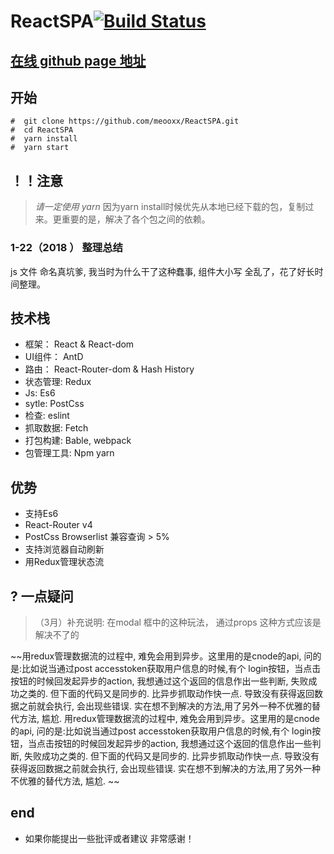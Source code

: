 ﻿# ReactSPA[![Build Status](https://travis-ci.org/meooxx/meooxx.svg?branch=master)](https://travis-ci.org/meooxx/meooxx)
## [在线 github page 地址](https://meooxx.github.io/meooxx/)
## 开始
```
#  git clone https://github.com/meooxx/ReactSPA.git
#  cd ReactSPA  
#  yarn install
#  yarn start 

```
## ！！注意
> *请一定使用 yarn* 因为yarn install时候优先从本地已经下载的包，复制过来。更重要的是，解决了各个包之间的依赖。

### 1-22（2018 ） 整理总结
  js 文件 命名真坑爹, 我当时为什么干了这种蠢事, 组件大小写 全乱了，花了好长时间整理。 

## 技术栈
* 框架： React & React-dom
* UI组件： AntD
* 路由： React-Router-dom & Hash History
* 状态管理: Redux
* Js: Es6
* sytle: PostCss
* 检查: eslint
* 抓取数据: Fetch
* 打包构建: Bable, webpack
* 包管理工具: Npm yarn

## 优势
* 支持Es6
* React-Router v4
* PostCss Browserlist 兼容查询 > 5%
* 支持浏览器自动刷新
* 用Redux管理状态流
## ? 一点疑问
> （3月）补充说明: 在modal 框中的这种玩法， 通过props 这种方式应该是解决不了的 

~~用redux管理数据流的过程中, 难免会用到异步。这里用的是cnode的api, 问的是:比如说当通过post accesstoken获取用户信息的时候,有个 login按钮，当点击按钮的时候回发起异步的action, 我想通过这个返回的信息作出一些判断, 失败成功之类的. 但下面的代码又是同步的. 比异步抓取动作快一点. 导致没有获得返回数据之前就会执行, 会出现些错误. 实在想不到解决的方法,用了另外一种不优雅的替代方法, 尴尬.
 用redux管理数据流的过程中, 难免会用到异步。这里用的是cnode的api, 问的是:比如说当通过post accesstoken获取用户信息的时候,有个 login按钮，当点击按钮的时候回发起异步的action, 我想通过这个返回的信息作出一些判断, 失败成功之类的. 但下面的代码又是同步的. 比异步抓取动作快一点. 导致没有获得返回数据之前就会执行, 会出现些错误. 实在想不到解决的方法,用了另外一种不优雅的替代方法, 尴尬.
 ~~
 
## end

* 如果你能提出一些批评或者建议 非常感谢！
